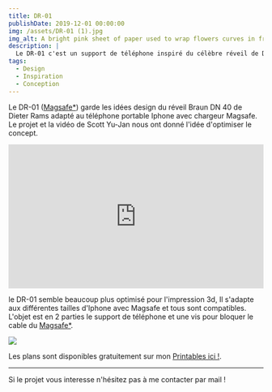 ```yaml
---
title: DR-01
publishDate: 2019-12-01 00:00:00
img: /assets/DR-01 (1).jpg
img_alt: A bright pink sheet of paper used to wrap flowers curves in front of rich blue background
description: |
  Le DR-01 c'est un support de téléphone inspiré du célèbre réveil de Dieter Rams le Braun DN-40.
tags:
  - Design
  - Inspiration
  - Conception
---
```


Le DR-01 (<a href="https://support.apple.com/fr-fr/105047">Magsafe*</a>) garde les idées design du réveil Braun DN 40 de Dieter Rams adapté au téléphone portable Iphone avec chargeur Magsafe. Le projet et la vidéo de Scott Yu-Jan nous ont donné l'idée d'optimiser le concept.

<div class="embedresize">
<div>
<iframe width="560" height="315" src="https://www.youtube.com/embed/L3nWw8qSYgk?si=94RTihfcMNiYXvst" title="YouTube video player" frameborder="0" allow="accelerometer; autoplay; clipboard-write; encrypted-media; gyroscope; picture-in-picture; web-share" referrerpolicy="strict-origin-when-cross-origin" allowfullscreen></iframe>
</div>
</div>

le DR-01 semble beaucoup plus optimisé pour l'impression 3d,  Il s'adapte aux différentes tailles d'Iphone avec Magsafe et tous sont compatibles. L'objet est en 2 parties le support de téléphone et une vis pour bloquer le cable du <a href="https://support.apple.com/fr-fr/105047">Magsafe*</a>.

<img src="/assets/DR-01 (2).jpg">

Les plans sont disponibles gratuitement sur mon <a href="https://www.printables.com/@La3emedimens_2102135">Printables ici !</a>.

---

Si le projet vous interesse n'hésitez pas à me contacter par mail ! 

<style>
.embedresize {
max-width: 560px;
margin: auto;
}

.embedresize div {
position: relative;
height: 0;
padding-bottom: 56.25%;
}

.embedresize iframe {
position: absolute;
top: 0;
left: 0;
width: 100%;
height: 100%;
}

</style>